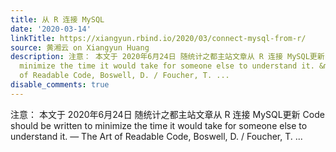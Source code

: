 ```yaml
---
title: 从 R 连接 MySQL
date: '2020-03-14'
linkTitle: https://xiangyun.rbind.io/2020/03/connect-mysql-from-r/
source: 黄湘云 on Xiangyun Huang
description: 注意： 本文于 2020年6月24日 随统计之都主站文章从 R 连接 MySQL更新 Code should be written to
  minimize the time it would take for someone else to understand it. &mdash; The Art
  of Readable Code, Boswell, D. / Foucher, T. ...
disable_comments: true
---
```

注意： 本文于 2020年6月24日 随统计之都主站文章从 R 连接 MySQL更新 Code should be written to minimize the time it would take for someone else to understand it. &mdash; The Art of Readable Code, Boswell, D. / Foucher, T. ...